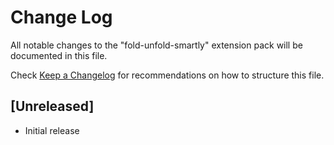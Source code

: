 # Change Log

All notable changes to the "fold-unfold-smartly" extension pack will be documented in this file.

Check [Keep a Changelog](http://keepachangelog.com/) for recommendations on how to structure this file.

## [Unreleased]

- Initial release

